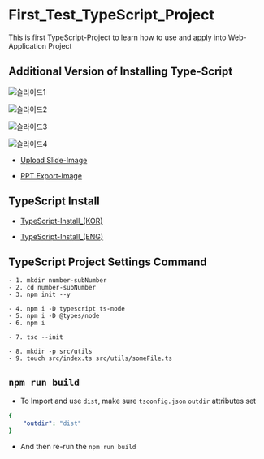 # First_Test_TypeScript_Project
This is first TypeScript-Project to learn how to use and apply into Web-Application Project

## Additional Version of Installing Type-Script

![슬라이드1](https://user-images.githubusercontent.com/48337874/152101223-db198df7-9654-4cbe-bd53-e04c323c2b01.PNG)

![슬라이드2](https://user-images.githubusercontent.com/48337874/152101241-622de6d8-8514-4204-a13a-649fd38737b4.PNG)

![슬라이드3](https://user-images.githubusercontent.com/48337874/152101242-87aa34e1-5e81-46b6-bd8b-715fb4bcfe7a.PNG)

![슬라이드4](https://user-images.githubusercontent.com/48337874/152101245-52c05229-6304-4357-b7b6-4e852f283a93.PNG)

- [Upload Slide-Image](https://worthpreading.tistory.com/83)

- [PPT Export-Image](https://www.manualfactory.net/10238)

## TypeScript Install

- [TypeScript-Install_(KOR)](https://m.blog.naver.com/thdbsgh3443/221372524988)

- [TypeScript-Install_(ENG)](https://code.visualstudio.com/docs/typescript/typescript-tutorial)


## TypeScript Project Settings Command

```
- 1. mkdir number-subNumber
- 2. cd number-subNumber
- 3. npm init --y

- 4. npm i -D typescript ts-node
- 5. npm i -D @types/node
- 6. npm i

- 7. tsc --init

- 8. mkdir -p src/utils
- 9. touch src/index.ts src/utils/someFile.ts
```

## `npm run build`

- To Import and use `dist`, make sure `tsconfig.json` `outdir` attributes set

```yaml
{
    "outdir": "dist"
}
```

- And then re-run the `npm run build`
